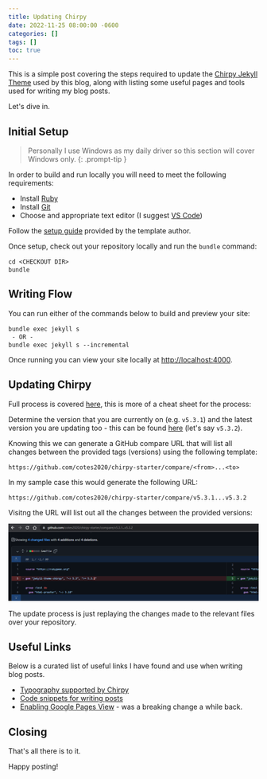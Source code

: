 ```yaml
---
title: Updating Chirpy
date: 2022-11-25 08:00:00 -0600
categories: []
tags: []
toc: true
---
```


This is a simple post covering the steps required to update the [Chirpy Jekyll Theme](https://github.com/cotes2020/jekyll-theme-chirpy) used by this blog, along with listing some useful pages and tools used for writing my blog posts.

Let's dive in.

## Initial Setup
> Personally I use Windows as my daily driver so this section will cover Windows only.
{: .prompt-tip }

In order to build and run locally you will need to meet the following requirements:

- Install [Ruby](https://rubyinstaller.org/downloads/)
- Install [Git](https://git-scm.com/)
- Choose and appropriate text editor (I suggest [VS Code](https://code.visualstudio.com/))

Follow the [setup guide](https://github.com/cotes2020/jekyll-theme-chirpy) provided by the template author.

Once setup, check out your repository locally and run the `bundle` command:

```shell
cd <CHECKOUT DIR>
bundle
```

## Writing Flow
You can run either of the commands below to build and preview your site:

```shell
bundle exec jekyll s
 - OR -
bundle exec jekyll s --incremental
```

Once running you can view your site locally at [http://localhost:4000](http://localhost:4000).

## Updating Chirpy
Full process is covered [here](https://github.com/cotes2020/jekyll-theme-chirpy/wiki/Upgrade-Guide), this is more of a cheat sheet for the process:

Determine the version that you are currently on (e.g. `v5.3.1`) and the latest version you are updating too - this can be found [here](https://github.com/cotes2020/jekyll-theme-chirpy/tags) (let's say `v5.3.2`).

Knowing this we can generate a GitHub compare URL that will list all changes between the provided tags (versions) using the following template:

```text
https://github.com/cotes2020/chirpy-starter/compare/<from>...<to>
```

In my sample case this would generate the following URL:

```text
https://github.com/cotes2020/chirpy-starter/compare/v5.3.1...v5.3.2
```

Visitng the URL will list out all the changes between the provided versions:

![Listing all template changes](/assets/img/2022/2022-11-25/001.png)

The update process is just replaying the changes made to the relevant files over your repository.

## Useful Links
Below is a curated list of useful links I have found and use when writing blog posts.

- [Typography supported by Chirpy](https://chirpy.cotes.page/posts/text-and-typography/#titles)
- [Code snippets for writing posts](https://chirpy.cotes.page/posts/write-a-new-post)
- [Enabling Google Pages View](https://chirpy.cotes.page/posts/enable-google-pv/) - was a breaking change a while back.

## Closing
That's all there is to it.

Happy posting!

